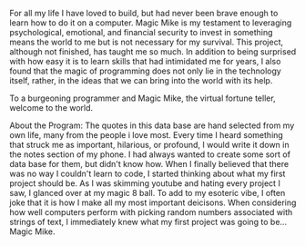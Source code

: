 For all my life I have loved to build, but had never been brave enough to learn how to do it on a computer. Magic Mike is my testament to leveraging psychological, emotional, and financial security to invest in something means the world to me but is not necessary for my survival. This project, although not finished, has taught me so much. In addition to being surprised with how easy it is to learn skills that had intimidated me for years, I also found that the magic of programming does not only lie in the technology itself, rather, in the ideas that we can bring into the world with its help.

To a burgeoning programmer and Magic Mike, the virtual fortune teller, welcome to the world.

About the Program: The quotes in this data base are hand selected from my own life, many from the people i love most. Every time I heard something that struck me as important, hilarious, or profound, I would write it down in the notes section of my phone. I had always wanted to create some sort of data base for them, but didn't know how. When I finally believed that there was no way I couldn't learn to code, I started thinking about what my first project should be. As I was skimming youtube and hating every project I saw, I glanced over at my magic 8 ball. To add to my esoteric vibe, I often joke that it is how I make all my most important deicisons. When considering how well computers perform with picking random numbers associated with strings of text, I immediately knew what my first project was going to be... Magic Mike.

